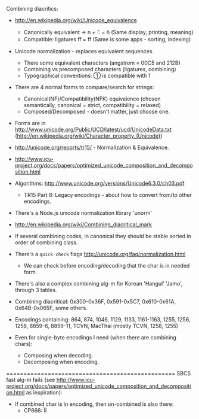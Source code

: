 

Combining diacritics:
 * http://en.wikipedia.org/wiki/Unicode_equivalence
   * Canonically equivalent -> n + ◌̃ = ñ  (Same display, printing, meaning)
   * Compatible: ligatures ﬀ = ff (Same is some apps - sorting, indexing)
 * Unicode normalization - replaces equivalent sequences.
   * There some equivalent characters (angstrom = 00C5 and 212B)
   * Combining vs precomposed characters (ligatures, combining)
   * Typographical conventions: ① is compatible with 1
 * There are 4 normal forms to compare/search for strings: 
   * Canonical(NF)/Compatibility(NFK) equivalence (chosen semantically, canonical = strict, compatibility = relaxed)
   * Composed/Decomposed - doesn't matter, just choose one.
 * Forms are in http://www.unicode.org/Public/UCD/latest/ucd/UnicodeData.txt (http://en.wikipedia.org/wiki/Character_property_(Unicode))
 * http://unicode.org/reports/tr15/ - Normalization & Equivalence.
 * http://www.icu-project.org/docs/papers/optimized_unicode_composition_and_decomposition.html
 * Algorithms: http://www.unicode.org/versions/Unicode6.3.0/ch03.pdf
   * TR15 Part 8: Legacy encodings - about how to convert from/to other encodings.
 
 * There's a Node.js unicode normalization library 'unorm'

 * http://en.wikipedia.org/wiki/Combining_diacritical_mark
 * If several combining codes, in canonical they should be stable sorted in order of combining class.
 * There's a `quick check` flags http://unicode.org/faq/normalization.html
   * We can check before encoding/decoding that the char is in needed form.
 * There's also a complex combining alg-m for Korean 'Hangul' 'Jamo', through 3 tables.
 * Combining diacritical: 0x300-0x36F, 0x591-0x5C7, 0x610-0x61A, 0x64B-0x065F,  some others.
 * Encodings containing: 864, 874, 1046, 1129, 1133, 1161-1163, 1255, 1256, 1258, 8859-6, 8859-11, TCVN, MacThai (mostly TCVN, 1258, 1255)
 * Even for single-byte encodings I need (when there are combining chars):
   * Composing when decoding.
   * Decomposing when encoding.


=================================================
SBCS fast alg-m fails (see http://www.icu-project.org/docs/papers/optimized_unicode_composition_and_decomposition.html as inspiration):
 * If combined char is in encoding, then un-combined is also there:
   * CP866: Її

